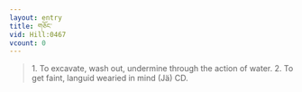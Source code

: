 ```yaml
---
layout: entry
title: གཅོང་
vid: Hill:0467
vcount: 0
---
```


> 1\.
 To excavate, wash out, undermine through the action of water\.
 2\.
 To get faint, languid wearied in mind (Jä) CD\.

